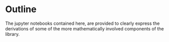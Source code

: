 
# Outline

The jupyter notebooks contained here, are provided to clearly express the
derivations of some of the more mathematically involved components of the
library.
